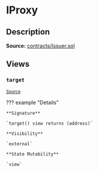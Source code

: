# IProxy

## Description

**Source:** [contracts/Issuer.sol](https://github.com/Synthetixio/synthetix/tree/v2.81.0/contracts/Issuer.sol)

## Views

### `target`

<sub>[Source](https://github.com/Synthetixio/synthetix/tree/v2.81.0/contracts/Issuer.sol#L31)</sub>

??? example "Details"

    **Signature**

    `target() view returns (address)`

    **Visibility**

    `external`

    **State Mutability**

    `view`

